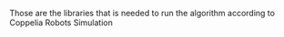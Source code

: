 Those are the libraries that is needed to run the algorithm according to Coppelia Robots Simulation
